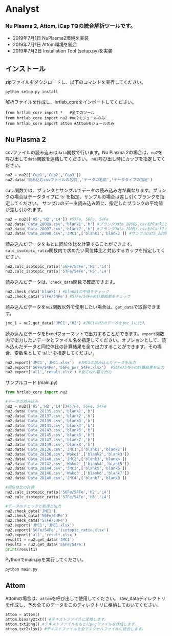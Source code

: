 # Analyst

### Nu Plasma 2, Attom, iCap TQの統合解析ツールです。
- 2019年7月1日 NuPlasma2環境を実装
- 2019年7月1日 Attom環境を統合
- 2019年7月2日 Installation Tool (setup.py)を実装

## インストール
zipファイルをダウンロードし、以下のコマンドを実行してください。
```
python setup.py install
```
解析ファイルを作成し、hrtlab_coreをインポートしてください。
```
from hrtlab_core import *   #全てのツール
from hrtlab_core import nu2 #nu2モジュールのみ
from hrtlab_core import attom #Attomモジュールのみ
```

## Nu Plasma 2

csvファイルの読み込みは`data`関数で行います。Nu Plasma 2の場合は、`nu2`を呼び出して`data`関数を連結してください。
`nu2`呼び出し時にカップを指定してください。
```python
nu2 = nu2(['Cup1','Cup2','Cup3'])
nu2.data('読み込むcsvファイルの名前','データの名前','データタイプの指定')
```

`data`関数では、ブランクとサンプルでデータの読み込み方が異なります。ブランクの場合はデータタイプに`'b'`を指定、サンプルの場合は差し引くブランクを指定してください。
サンプルのデータ読み込み時に、指定したブランクの平均値が差し引かれます。
```python
nu2 = nu2(['H5','H2','L4']) #57Fe, 56Fe, 54Fe
nu2.data('Data_28089.csv','blank1','b') #ブランクData_28089.csvをblank1として読み込み
nu2.data('Data_28097.csv','blank2','b') #ブランクData_28097.csvをblank2として読み込み
nu2.data('Data_28090.csv','JMC1',['blank1','blank2']) #サンプルData_28090.csvをblank1とblank2の平均値を差し引いてJMC1として読み込み
```

読み込んだデータをもとに同位体比を計算することができます。`calc_isotopic_ratio`関数内で求めたい同位体比と対応するカップを指定してください。
```python
nu2.calc_isotopic_ratio('56Fe/54Fe','H2','L4')
nu2.calc_isotopic_ratio('57Fe/54Fe','H5','L4')
```

読み込んだデータは、`check_data`関数で確認できます。
```python
nu2.check_data('blank1') #blank1の中身をチェック
nu2.check_data('57Fe/54Fe') #57Fe/54Feの計算結果をチェック
```

読み込んだデータを`nu2`関数以外で使用したい場合は、`get_data`で取得できます。
```python
jmc_1 = nu2.get_data('JMC1','H2') #JMC1のH2のデータをjmc_1に代入
```

読み込んだデータをExcelフォーマットで出力することができます。`export`関数内で出力したいデータとファイル名を指定してください。オプションとして、読み込んだデータと同位体比の計算結果を全て出力することができます。その場合、変数名として`'all'`を指定してください。
```python
nu2.export('JMC1','JMC1.xlsx')  #JMC1の読み込んだデータを出力
nu2.export('56Fe/54Fe','56Fe_per_54Fe.xlsx')  #56Fe/54Feの計算結果を出力
nu2.export('all','result.xlsx') #全ての内容を出力
```

サンプルコード (main.py)
```python
from hrtlab_core import nu2

#データの読み込み
nu2 = nu2(['H5','H2','L4'])#57Fe, 56Fe, 54Fe
nu2.data('Data_28135.csv','blank1','b')
nu2.data('Data_28137.csv','blank2','b')
nu2.data('Data_28139.csv','blank3','b')
nu2.data('Data_28141.csv','blank4','b')
nu2.data('Data_28143.csv','blank5','b')
nu2.data('Data_28145.csv','blank6','b')
nu2.data('Data_28147.csv','blank7','b')
nu2.data('Data_28149.csv','blank8','b')
nu2.data('Data_28136.csv','JMC1',['blank1','blank2'])
nu2.data('Data_28138.csv','Wako1',['blank2','blank3'])
nu2.data('Data_28140.csv','JMC2',['blank3','blank4'])
nu2.data('Data_28142.csv','Wako2',['blank4','blank5'])
nu2.data('Data_28144.csv','JMC3',['blank5','blank6'])
nu2.data('Data_28146.csv','Wako3',['blank6','blank7'])
nu2.data('Data_28148.csv','JMC4',['blank7','blank8'])

#同位体比の計算
nu2.calc_isotopic_ratio('56Fe/54Fe','H2','L4')
nu2.calc_isotopic_ratio('57Fe/54Fe','H5','L4')

#データのチェックと取得と出力
nu2.check_data('JMC1')
nu2.check_data('56Fe/54Fe')
nu2.check_data('57Fe/54Fe')
nu2.export('JMC1','JMC1.xlsx')
nu2.export('56Fe/54Fe','isotopic_ratio.xlsx')
nu2.export('all','result.xlsx')
result1 = nu2.get_data('JMC1')
result2 = nu2.get_data('56Fe/54Fe')
print(result1)
```

Pythonでmain.pyを実行してください。
```Python
python main.py
```

## Attom

Attomの場合は、`attom`を呼び出して使用してください。
raw_dataディレクトリを作成し、予め全てのデータをこのディレクトリに格納しておいてください。
```python
attom = attom()
attom.binary2txt() #テキストファイルに変換します。
attom.txt2png() #テキストファイルをもとにpngファイルを作成します。
attom.txt2xlsx() #テキストファイルを全てエクセルファイルに統合します。
```
